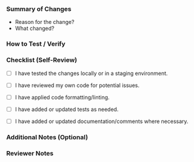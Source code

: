 ### **Summary of Changes**
<!-- Clearly describe what this PR changes and why. Link related issues if applicable. -->
- Reason for the change?
- What changed? 

### **How to Test / Verify**
<!-- Provide steps for reviewers to manually test the changes or mention tests added. -->


### **Checklist (Self-Review)**
- [ ] I have tested the changes locally or in a staging environment.
- [ ] I have reviewed my own code for potential issues.
- [ ] I have applied code formatting/linting.
- [ ] I have added or updated tests as needed.
- [ ] I have added or updated documentation/comments where necessary.


### **Additional Notes (Optional)**
<!-- Add screenshots, performance considerations, or anything else relevant. -->


### **Reviewer Notes**
<!-- Leave this section for reviewers to add their notes or questions. -->

